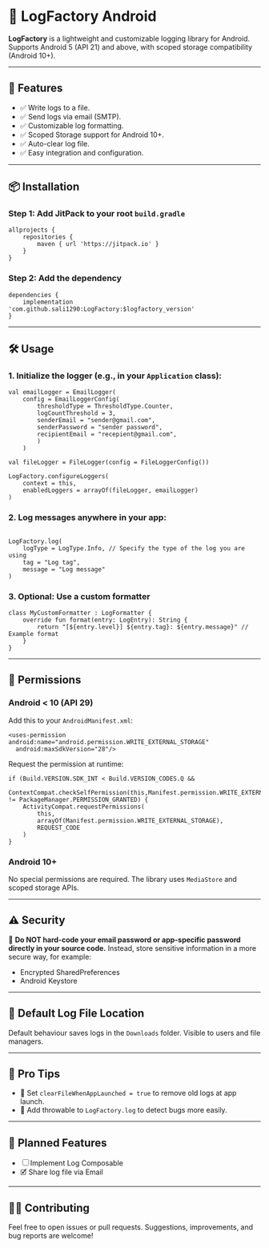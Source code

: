 # 📄 LogFactory Android

**LogFactory** is a lightweight and customizable logging library for Android. Supports Android 5 (API 21) and above, with scoped storage compatibility (Android 10+).

---

## 🚀 Features

- ✅ Write logs to a file.
- ✅ Send logs via email (SMTP).
- ✅ Customizable log formatting.
- ✅ Scoped Storage support for Android 10+.
- ✅ Auto-clear log file.
- ✅ Easy integration and configuration.

---

## 📦 Installation

### Step 1: Add JitPack to your root `build.gradle`

<pre><code>allprojects {
    repositories {
        maven { url 'https://jitpack.io' }
    }
}
</code></pre>

### Step 2: Add the dependency

<pre><code>dependencies {
    implementation 'com.github.sali1290:LogFactory:$logfactory_version'
}
</code></pre>

---

## 🛠️ Usage

### 1. Initialize the logger (e.g., in your `Application` class):

<pre><code>val emailLogger = EmailLogger(
    config = EmailLoggerConfig(
        thresholdType = ThresholdType.Counter,
        logCountThreshold = 3,
        senderEmail = "sender@gmail.com",
        senderPassword = "sender password",
        recipientEmail = "recepient@gmail.com",
        )
    )

val fileLogger = FileLogger(config = FileLoggerConfig())

LogFactory.configureLoggers(
    context = this,
    enabledLoggers = arrayOf(fileLogger, emailLogger)
)
</code></pre>

### 2. Log messages anywhere in your app:

<pre><code>
LogFactory.log(
    logType = LogType.Info, // Specify the type of the log you are using
    tag = "Log tag",
    message = "Log message"
)
</code></pre>

### 3. Optional: Use a custom formatter

<pre><code>class MyCustomFormatter : LogFormatter {
    override fun format(entry: LogEntry): String {
        return "[${entry.level}] ${entry.tag}: ${entry.message}" // Example format
    }
}
</code></pre>

---

## 🔐 Permissions

### Android < 10 (API 29)

Add this to your `AndroidManifest.xml`:

<pre><code>&lt;uses-permission android:name="android.permission.WRITE_EXTERNAL_STORAGE"
  android:maxSdkVersion="28"/&gt;
</code></pre>

Request the permission at runtime:

<pre><code>if (Build.VERSION.SDK_INT &lt; Build.VERSION_CODES.Q && 
  ContextCompat.checkSelfPermission(this,Manifest.permission.WRITE_EXTERNAL_STORAGE) != PackageManager.PERMISSION_GRANTED) {
    ActivityCompat.requestPermissions(
        this,
        arrayOf(Manifest.permission.WRITE_EXTERNAL_STORAGE),
        REQUEST_CODE
    )
}
</code></pre>

### Android 10+

No special permissions are required. The library uses `MediaStore` and scoped storage APIs.

---

## ⚠️ Security

🔑 **Do NOT hard-code your email password or app-specific password directly in your source code.**
Instead, store sensitive information in a more secure way, for example:
- Encrypted SharedPreferences
- Android Keystore

---

## 📁 Default Log File Location

Default behaviour saves logs in the `Downloads` folder. Visible to users and file managers.

---

## 🧪 Pro Tips

- 💾 Set `clearFileWhenAppLaunched = true` to remove old logs at app launch.
- 🐛 Add throwable to `LogFactory.log` to detect bugs more easily.

---

## 🧰 Planned Features

- ☐ Implement Log Composable
- 🗹 Share log file via Email

---

## 👨‍💻 Contributing

Feel free to open issues or pull requests. Suggestions, improvements, and bug reports are welcome!
